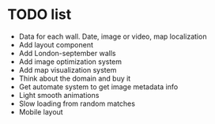 # TODO list

- Data for each wall. Date, image or video, map localization
- Add layout component
- Add London-september walls
- Add image optimization system
- Add map visualization system
- Think about the domain and buy it
- Get automate system to get image metadata info
- Light smooth animations
- Slow loading from random matches
- Mobile layout

